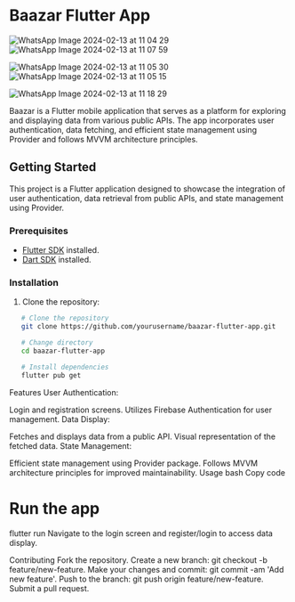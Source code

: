 # Baazar Flutter App


![WhatsApp Image 2024-02-13 at 11 04 29](https://github.com/chetankush/bazaar-app/assets/78559285/c78d5c40-612a-4898-91f3-849dcfdf7ae4)                                                            
![WhatsApp Image 2024-02-13 at 11 07 59](https://github.com/chetankush/bazaar-app/assets/78559285/5d6cfa59-57bc-4c57-8641-bf868e188057)                
                    
![WhatsApp Image 2024-02-13 at 11 05 30](https://github.com/chetankush/bazaar-app/assets/78559285/8035188a-44db-431a-b904-6bdb0b64c7eb)
![WhatsApp Image 2024-02-13 at 11 05 15](https://github.com/chetankush/bazaar-app/assets/78559285/544653ca-29f3-4872-a7e9-847a17297acf)


![WhatsApp Image 2024-02-13 at 11 18 29](https://github.com/chetankush/bazaar-app/assets/78559285/63e000bb-d6f7-40f5-ac35-dbb28938b7ec)


Baazar is a Flutter mobile application that serves as a platform for exploring and displaying data from various public APIs. The app incorporates user authentication, data fetching, and efficient state management using Provider and follows MVVM architecture principles.

## Getting Started

This project is a Flutter application designed to showcase the integration of user authentication, data retrieval from public APIs, and state management using Provider.

### Prerequisites

- [Flutter SDK](https://flutter.dev/docs/get-started/install) installed.
- [Dart SDK](https://dart.dev/get-dart) installed.

### Installation

1. Clone the repository:


  ```bash
     # Clone the repository
     git clone https://github.com/yourusername/baazar-flutter-app.git

     # Change directory
     cd baazar-flutter-app

     # Install dependencies
     flutter pub get
   ```                 

Features
User Authentication:

Login and registration screens.
Utilizes Firebase Authentication for user management.
Data Display:

Fetches and displays data from a public API.
Visual representation of the fetched data.
State Management:

Efficient state management using Provider package.
Follows MVVM architecture principles for improved maintainability.
Usage
bash
Copy code
# Run the app
flutter run
Navigate to the login screen and register/login to access data display.

Contributing
Fork the repository.
Create a new branch: git checkout -b feature/new-feature.
Make your changes and commit: git commit -am 'Add new feature'.
Push to the branch: git push origin feature/new-feature.
Submit a pull request.


                    
  
